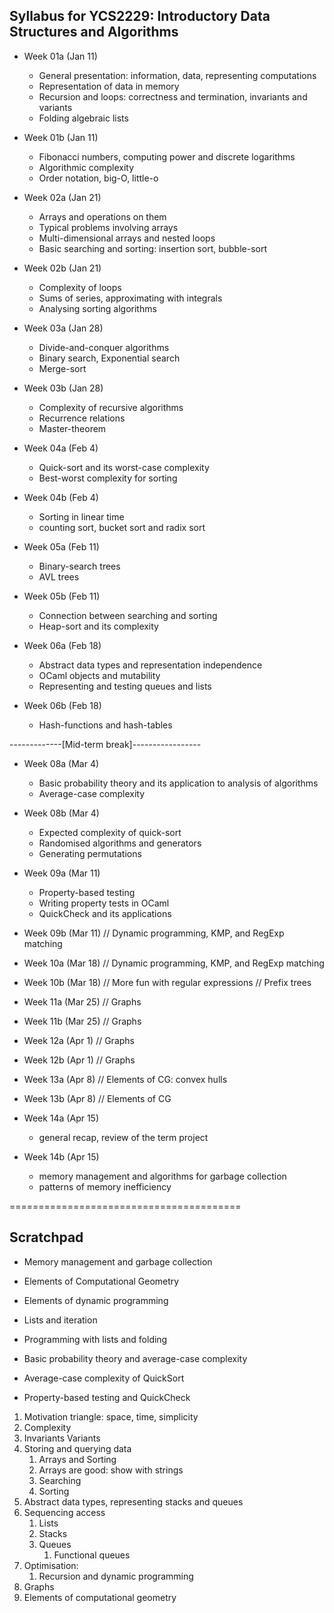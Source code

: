 ## Syllabus for YCS2229: Introductory Data Structures and Algorithms

* Week 01a (Jan 11)
  * General presentation: information, data, representing computations
  * Representation of data in memory
  * Recursion and loops: correctness and termination, invariants and variants
  * Folding algebraic lists
* Week 01b (Jan 11)
  * Fibonacci numbers, computing power and discrete logarithms
  * Algorithmic complexity
  * Order notation, big-O, little-o

* Week 02a (Jan 21)
  * Arrays and operations on them
  * Typical problems involving arrays
  * Multi-dimensional arrays and nested loops
  * Basic searching and sorting: insertion sort, bubble-sort
* Week 02b (Jan 21)
  * Complexity of loops
  * Sums of series, approximating with integrals
  * Analysing sorting algorithms

* Week 03a (Jan 28)
  * Divide-and-conquer algorithms
  * Binary search, Exponential search
  * Merge-sort
* Week 03b (Jan 28)
  * Complexity of recursive algorithms
  * Recurrence relations
  * Master-theorem
  
* Week 04a (Feb 4)
  * Quick-sort and its worst-case complexity
  * Best-worst complexity for sorting
* Week 04b (Feb 4)
  * Sorting in linear time
  * counting sort, bucket sort and radix sort

* Week 05a (Feb 11)
  * Binary-search trees
  * AVL trees
* Week 05b (Feb 11)
  * Connection between searching and sorting
  * Heap-sort and its complexity

* Week 06a (Feb 18)
  * Abstract data types and representation independence
  * OCaml objects and mutability
  * Representing and testing queues and lists
* Week 06b (Feb 18)
  * Hash-functions and hash-tables

-------------[Mid-term break]-----------------

* Week 08a (Mar 4)
  * Basic probability theory and its application to analysis of algorithms
  * Average-case complexity
* Week 08b (Mar 4)
  * Expected complexity of quick-sort
  * Randomised algorithms and generators
  * Generating permutations

* Week 09a (Mar 11)
  * Property-based testing
  * Writing property tests in OCaml
  * QuickCheck and its applications
* Week 09b (Mar 11)
  // Dynamic programming, KMP, and RegExp matching

* Week 10a (Mar 18)
  // Dynamic programming, KMP, and RegExp matching
* Week 10b (Mar 18)
  // More fun with regular expressions
  // Prefix trees

* Week 11a (Mar 25)
  // Graphs
* Week 11b (Mar 25)
  // Graphs

* Week 12a (Apr 1)
  // Graphs
* Week 12b (Apr 1)
  // Graphs

* Week 13a (Apr 8)
  // Elements of CG: convex hulls
* Week 13b (Apr 8)
  // Elements of CG

* Week 14a (Apr 15)
  * general recap, review of the term project
* Week 14b (Apr 15)
  * memory management and algorithms for garbage collection
  * patterns of memory inefficiency

========================================

## Scratchpad


* Memory management and garbage collection

* Elements of Computational Geometry

* Elements of dynamic programming

* Lists and iteration

* Programming with lists and folding
 
* Basic probability theory and average-case complexity
* Average-case complexity of QuickSort

* Property-based testing and QuickCheck






1. Motivation triangle: space, time, simplicity
2. Complexity
3. Invariants Variants
4. Storing and querying data
    1. Arrays and Sorting
    2. Arrays are good: show with strings
    3. Searching
    4. Sorting
5. Abstract data types, representing stacks and queues
6. Sequencing access
    1. Lists
    2. Stacks
    3. Queues
        1. Functional queues
7. Optimisation:
    1. Recursion and dynamic programming
8. Graphs
9. Elements of computational geometry

